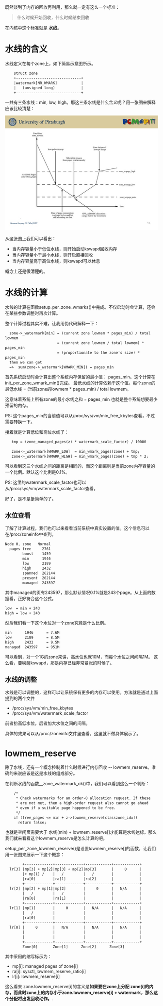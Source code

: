 既然谈到了内存的回收再利用，那么就一定有这么一个标准：

> 什么时候开始回收，什么时候结束回收

在内核中这个标准就是 **水线**。

# 水线的含义

水线定义在每个zone上，如下简易示意图所示。

```
    struct zone
    +------------------------------+
    |watermark[NR_WMARK]           |
    |   (unsigned long)            |
    +------------------------------+
```

一共有三条水线：min, low, high。那这三条水线是什么含义呢？用一张图来解释应该比较清楚：

![watermark](/mm_reclaim/vm_watermark.jpg)

从这张图上我们可以看出：

* 当内存容量小于低位水线，则开始启动kswapd回收内存
* 当内存容量小于最小水线，则开启直接回收
* 当内存容量高于高位水线，则kswapd可以休息

概念上还是很清楚的。

# 水线的计算

水线的计算在函数setup_per_zone_wmarks()中完成。不仅启动时会计算，还会在某些参数调整时再次计算。

整个计算过程其实不难，让我用伪代码解释一下：

```
  zone->_watermark[min] = (current zone lowmem * pages_min) / total lowmem
                        = (current zone lowmem / total lowmem) * pages_min
                        = (proportionate to the zone's size) * pages_min
  then we can get
  =>  sum(zone->_watermark[WMARK_MIN]) = pages_min
```

首先系统启动时会计算出整个系统内存保留的最小值： pages_min。这个计算在init_per_zone_wmark_min()完成。
最低水线的计算依赖于这个值。每个zone的最低水线 = (当前zone的lowmem * pages_min) / total lowmem。

这意味着系统上所有zone的最小水线之和 = pages_min 也就是整个系统想要最少预留的内存。

PS: 这个pages_min的当前值可以从/proc/sys/vm/min_free_kbytes查看，不过需要转换一下。

接着就是计算低位和高位水线了：

```
   tmp = (zone_managed_pages(z) * watermark_scale_factor) / 10000

   zone->_watermark[WMARK_LOW]  = min_wmark_pages(zone) + tmp;
   zone->_watermark[WMARK_HIGH] = min_wmark_pages(zone) + tmp * 2;
```

可以看到这三个水线之间的距离是相同的，而这个距离则是当前zone内存容量的一个比例。默认这个比例是0.1%。

PS: 这里的watermark_scale_factor也可以从/proc/sys/vm/watermark_scale_factor查看。

好了，是不是挺简单的了。

## 水位查看

了解了计算过程，我们也可以来看看当前系统中真实设置的值。这个信息可以在/proc/zoneinfo中查到。

```
Node 0, zone   Normal
  pages free     2761
        boost    1459
        min      1946
        low      2189
        high     2432
        spanned  262144
        present  262144
        managed  243597
```

其中managed的页有243597，那么默认情况0.1%就是243个page。从上面的数据看，正好符合这个公式。

```
low  = min + 243
high = low + 243
```

然后我们看一下这个水位对一个zone究竟是什么比例。

```
min      1946      = 7.6M
low      2189      = 8.5M
high     2432      = 9.5M
managed  243597    = 951M
```

可以看到，对一个1G的zone来讲，高水位也就10M，而每个水位之间间隔1M。
这么看，要唤醒kswapd，那是内存已经非常紧张的时候了。

## 水线的调整

水线是可以调整的，这样可以让系统保有更多的内存可以使用。方法就是通过上面提到的两个文件

  * /proc/sys/vm/min_free_kbytes
  * /proc/sys/vm/watermark_scale_factor

前者抬高低水位，后者加大水位之间的间隔。

具体的效果可以从/proc/zoneinfo文件里查看，这里就不做具体展示了。

# lowmem_reserve

除了水线，还有一个概念控制着什么时候进行内存回收 -- lowmem_reserve。准确的来说应该是这是水线的组成部分。

在判断水线的函数__zone_watermark_ok()中，我们可以看到这么一个判断：

```
    /*
     * Check watermarks for an order-0 allocation request. If these
     * are not met, then a high-order request also cannot go ahead
     * even if a suitable page happened to be free.
     */
    if (free_pages <= min + z->lowmem_reserve[classzone_idx])
      return false;
```

也就是空闲页需要大于 水线(min) + lowmem_reserve[]才能算是水线达标。那么我们就来看看这个lowmem_reserve是怎么计算的吧。

setup_per_zone_lowmem_reserve()是设置lowmem_reserve[]的函数，让我们用一张图来展示一下这个概念：

```
        +-------------+-------------+------------+------------+
  lr[3] |mp[3] + mp[2]|mp[3] + mp[2]|mp[3]       |     0      |
        |+ mp[1] /    |   /         |   /        |            |
        |ra[0]        |ra[1]        |ra[2]       |            |
        +-------------+-------------+------------+------------+
  lr[2] |mp[2] + mp[1]|mp[2]        |     0      |   N/A      |
        |   /         |   /         |            |            |
        |ra[0]        |ra[1]        |            |            |
        +-------------+-------------+------------+------------+
  lr[1] |mp[1]        |     0       |   N/A      |   N/A      |
        |   /         |             |            |            |
        |ra[0]        |             |            |            |
        +-------------+-------------+------------+------------+
  lr[0] |     0       |   N/A       |   N/A      |   N/A      |
        |             |             |            |            |
        |             |             |            |            |
        +-------------+-------------+------------+------------+
        Zone[0]       Zone[1]      Zone[2]      Zone[3]
```

其中采用的缩写标示为：

* mp[i]: managed pages of zone[i]
* ra[i]: sysctl_lowmem_reserve_ratio[i]
* lr[i]: lowmem_reserve[i]

这么看来 zone.lowmem_reserve[i]的含义是**如果要在zone上分配 zone[i]的内存，而此时zone上的内存小于zone.lowmem_reserve[i] + watermark，那么这个分配将出发回收动作。**.
